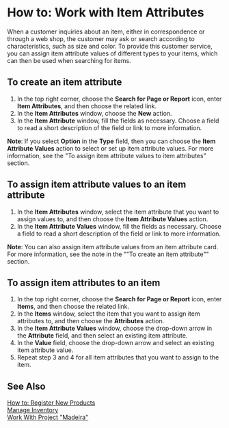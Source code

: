 <properties
                pageTitle="How to: Work with Item Attributes| Project “Madeira”"
                description="How to: Work with Item Attributes"
                services="project-madeira"
                documentationCenter=""
                authors="SorenGP"
/>
<tags
    ms.service="project-madeira"
    ms.topic="article"
    ms.author="SorenGP" />

# How to: Work with Item Attributes
When a customer inquiries about an item, either in correspondence or through a web shop, the customer may ask or search according to characteristics, such as size and color. To provide this customer service, you can assign item attribute values of different types to your items, which can then be used when searching for items.

## To create an item attribute
1. In the top right corner, choose the **Search for Page or Report** icon, enter **Item Attributes**, and then choose the related link.
2. In the **Item Attributes** window, choose the **New** action.
3. In the **Item Attribute** window, fill the fields as necessary. Choose a field to read a short description of the field or link to more information.

**Note**: If you select **Option** in the **Type** field, then you can choose the **Item Attribute Values** action to select or set up item attribute values. For more information, see the "To assign item attribute values to item attributes" section.  

## To assign item attribute values to an item attribute
1. In the **Item Attributes** window, select the item attribute that you want to assign values to, and then choose the **Item Attribute Values** action.
2. In the **Item Attribute Values** window, fill the fields as necessary. Choose a field to read a short description of the field or link to more information.


**Note**: You can also assign item attribute values from an item attribute card. For more information, see the note in the ""To create an item attribute"" section.
 
## To assign item attributes to an item
1. In the top right corner, choose the **Search for Page or Report** icon, enter **Items**, and then choose the related link.
2. In the **Items** window, select the item that you want to assign item attributes to, and then choose the **Attributes** action.
3. In the **Item Attribute Values** window, choose the drop-down arrow in the **Attribute** field, and then select an existing item attribute.
4. In the **Value** field, choose the drop-down arrow and select an existing item attribute value. 
5. Repeat step 3 and 4 for all item attributes that you want to assign to the item.
 
## See Also  
[How to: Register New Products](inventory-how-register-new-products.md)  
[Manage Inventory](inventory-manage-inventory.md)  
[Work With Project "Madeira"](ui-work-product.md)
